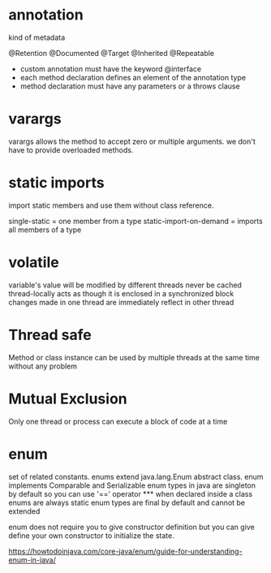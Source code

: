 

annotation
==========
kind of metadata

@Retention
@Documented
@Target
@Inherited
@Repeatable

- custom annotation must have the keyword @interface
- each method declaration defines an element of the annotation type
- method declaration must have any parameters or a throws clause

varargs
=======
varargs allows the method to accept zero or multiple arguments.
we don't have to provide overloaded methods.

static imports
==============
import static members and use them without class reference.

single-static = one member from a type
static-import-on-demand = imports all members of a type

volatile
========
variable's value will be modified by different threads
never be cached thread-locally
acts as though it is enclosed in a synchronized block
changes made in one thread are immediately reflect in other thread

Thread safe
===========
Method or class instance can be used by multiple threads at the same time without any problem

Mutual Exclusion
================
Only one thread or process can execute a block of code at a time

enum
====
set of related constants.
enums extend java.lang.Enum abstract class.
enum implements Comparable and Serializable
enum types in java are singleton by default so you can use '==' operator
*** when declared inside a class enums are always static
enum types are final by default and cannot be extended

enum does not require you to give constructor definition but you can give define your own constructor to initialize the state.

https://howtodoinjava.com/core-java/enum/guide-for-understanding-enum-in-java/





